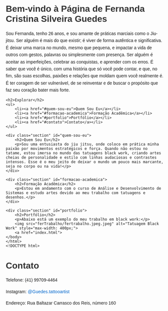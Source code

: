 <!DOCTYPE html>
<html lang="pt-BR">
<head>
    <meta charset="UTF-8">
    <meta name="viewport" content="width=device-width, initial-scale=1.0">
    <title>Sobre Fernanda Cristina Silveira Guedes</title>
    <style>
        body {
            font-family: Arial, sans-serif;
        }
        h1, h2 {
            color: #333;
        }
        p {
            line-height: 1.6;
        }
        ul {
            list-style-type: none;
            padding: 0;
        }
        li {
            margin-bottom: 10px;
        }
        a {
            text-decoration: none;
            color: #0066cc;
        }
        a:hover {
            text-decoration: underline;
        }
        .section {
            margin-top: 50px;
        }
    </style>
</head>
<body>
    <h1>Bem-vindo à Página de Fernanda Cristina Silveira Guedes</h1>
    <p>Sou Fernanda, tenho 26 anos, e sou amante de práticas marciais como o Jiu-jitsu. Ser alguém é mais do que existir; é viver de forma autêntica e significativa. É deixar uma marca no mundo, mesmo que pequena, e impactar a vida de outros com gestos, palavras ou simplesmente com presença. Ser alguém é aceitar as imperfeições, celebrar as conquistas, e aprender com os erros. É saber que você é único, com uma história que só você pode contar, e que, no fim, são suas escolhas, paixões e relações que moldam quem você realmente é. É ter coragem de ser vulnerável, de se reinventar e de buscar o propósito que faz seu coração bater mais forte.</p>

    <h2>Explorar</h2>
    <ul>
        <li><a href="#quem-sou-eu">Quem Sou Eu</a></li>
        <li><a href="#formacao-academica">Formação Acadêmica</a></li>
        <li><a href="#portfolio">Portfólio</a></li>
        <li><a href="#contato">Contato</a></li>
    </ul>

    <div class="section" id="quem-sou-eu">
        <h2>Quem Sou Eu</h2>
        <p>Sou uma entusiasta do jiu jitsu, onde coloco em prática minha paixão por movimentos estratégicos e força. Quando não estou no tatame, estou imersa no mundo das tatuagens black work, criando artes cheias de personalidade e estilo com linhas audaciosas e contrastes intensos. Esse é o meu jeito de deixar o mundo um pouco mais marcante, seja no corpo ou na vida!</p>
    </div>

    <div class="section" id="formacao-academica">
        <h2>Formação Acadêmica</h2>
        <p>Estou em andamento com o curso de Análise e Desenvolvimento de Sistemas e estudo artes devido ao meu trabalho com tatuagens e desenhos.</p>
    </div>

    <div class="section" id="portfolio">
        <h2>Portfólio</h2>
        <p>Abaixo está um exemplo do meu trabalho em black work:</p>
        <img src="ferTrabalho/fertrabalho.jpeg.jpeg" alt="Tatuagem Black Work" style="max-width: 400px;">
        <a href="index.html">
    </body>
    </html>
    <!DOCTYPE html>
<html lang="pt-BR">
<head>
    <meta charset="UTF-8">
    <meta name="viewport" content="width=device-width, initial-scale=1.0">
    <title>Contato - Fernanda Cristina Silveira Guedes</title>
</head>
<body>
    <h1>Contato</h1>
    <p>Telefone: (41) 99709-4464</p>
    <p>Instagram: <a href="https://www.instagram.com/guedes.tattooartist" target="_blank">@Guedes.tattooartist</a></p>
    <p>Endereço: Rua Baltazar Carrasco dos Reis, número 160</p>
    <a href="index.html">
</body>
</html>

